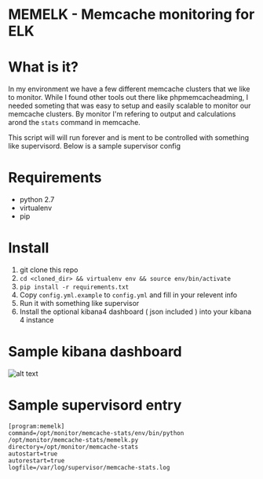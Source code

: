 # MEMELK - Memcache monitoring for ELK

# What is it?
In my environment we have a few different memcache clusters that we like to monitor.  While I found other tools out there like phpmemcacheadming, I needed someting that was easy to setup and easily scalable to monitor our memcache clusters.  By monitor I'm refering to output and calculations arond the ```stats``` command in memcache.

This script will will run forever and is ment to be controlled with something like supervisord.  Below is a sample supervisor config

# Requirements
* python 2.7
* virtualenv
* pip


# Install
1. git clone this repo
2. ```cd <cloned_dir> && virtualenv env && source env/bin/activate ```
3. ```pip install -r requirements.txt``` 
4. Copy ```config.yml.example``` to ```config.yml``` and fill in your relevent info
5. Run it with something like supervisor
6. Install the optional kibana4 dashboard ( json included ) into your kibana 4 instance

# Sample kibana dashboard
![alt text](redis-kibana.png "Example Redis Dashboard")

# Sample supervisord entry

```
[program:memelk]
command=/opt/monitor/memcache-stats/env/bin/python /opt/monitor/memcache-stats/memelk.py
directory=/opt/monitor/memcache-stats
autostart=true
autorestart=true
logfile=/var/log/supervisor/memcache-stats.log
```
